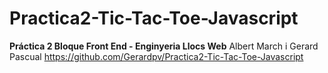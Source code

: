 # Practica2-Tic-Tac-Toe-Javascript
**Práctica 2 Bloque Front End - Enginyeria Llocs Web**
Albert March i Gerard Pascual
https://github.com/Gerardpv/Practica2-Tic-Tac-Toe-Javascript

